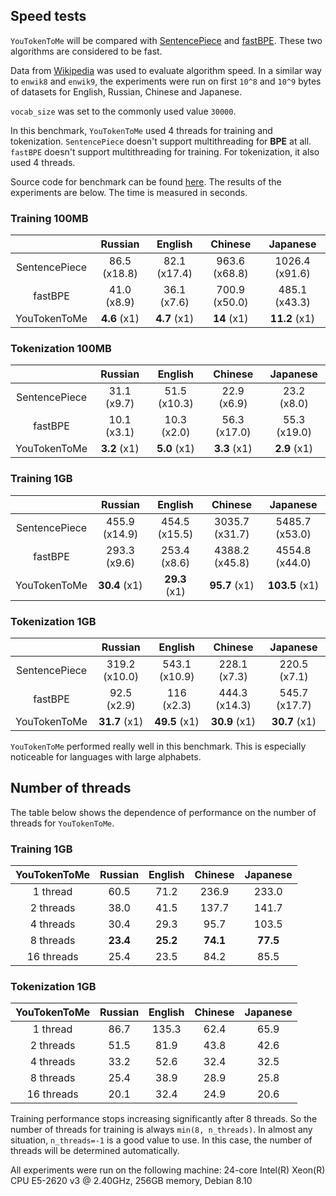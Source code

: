 

## Speed tests

`YouTokenToMe` will be compared with [SentencePiece](https://github.com/google/sentencepiece/)
 and [fastBPE](https://github.com/glample/fastBPE). These two algorithms are considered to be fast.
 
Data from [Wikipedia](https://linguatools.org/tools/corpora/wikipedia-monolingual-corpora/) was used to evaluate algorithm speed. In a similar way to `enwik8` and `enwik9`, the experiments were run on first `10^8` and `10^9` bytes of datasets for English, Russian, Chinese and Japanese.

`vocab_size` was set to the commonly used value `30000`.

In this benchmark, `YouTokenToMe` used 4 threads for training and tokenization. `SentencePiece`
 doesn't support multithreading for **BPE** at all. `fastBPE` doesn't support multithreading for training. 
 For tokenization, it also used 4 threads. 
 
Source code for benchmark can be found [here](tests/speed_test.py).
The results of the experiments are below. The time is measured in seconds.



### Training 100MB

 | |**Russian**|**English**|**Chinese**|**Japanese**
:-----:|:-----:|:-----:|:-----:|:-----:
SentencePiece|86.5 (x18.8)|82.1 (x17.4)|963.6 (x68.8)|1026.4 (x91.6)
fastBPE|41.0 (x8.9)|36.1 (x7.6)|700.9 (x50.0)|485.1 (x43.3)
YouTokenToMe|**4.6** (x1)|**4.7** (x1)|**14** (x1)|**11.2** (x1)



### Tokenization 100MB
 | |**Russian**|**English**|**Chinese**|**Japanese**
:-----:|:-----:|:-----:|:-----:|:-----:
SentencePiece|31.1 (x9.7)|51.5 (x10.3)|22.9 (x6.9)|23.2 (x8.0)
fastBPE|10.1 (x3.1)|10.3 (x2.0)|56.3 (x17.0)|55.3 (x19.0)
YouTokenToMe|**3.2** (x1)|**5.0** (x1)|**3.3** (x1)|**2.9** (x1)


### Training 1GB
 | |**Russian**|**English**|**Chinese**|**Japanese**
:-----:|:-----:|:-----:|:-----:|:-----:
SentencePiece|455.9 (x14.9)|454.5 (x15.5)|3035.7 (x31.7)|5485.7 (x53.0)
fastBPE|293.3 (x9.6)|253.4 (x8.6)|4388.2 (x45.8)|4554.8 (x44.0)
YouTokenToMe|**30.4** (x1)|**29.3** (x1)|**95.7** (x1)|**103.5** (x1)


### Tokenization 1GB 

  | |**Russian**|**English**|**Chinese**|**Japanese**
:-----:|:-----:|:-----:|:-----:|:-----:
SentencePiece|319.2 (x10.0)|543.1 (x10.9)|228.1 (x7.3)|220.5 (x7.1)
fastBPE|92.5 (x2.9)|116 (x2.3)|444.3 (x14.3)|545.7 (x17.7)
YouTokenToMe|**31.7** (x1)|**49.5** (x1)|**30.9** (x1)|**30.7** (x1)


`YouTokenToMe` performed really well in this benchmark. This is especially noticeable for languages with large alphabets.


## Number of threads

The table below shows the dependence of performance on the number of threads for `YouTokenToMe`.

### Training 1GB
 | YouTokenToMe |**Russian**|**English**|**Chinese**|**Japanese**
:-----:|:-----:|:-----:|:-----:|:-----:
1 thread |60.5|71.2|236.9|233.0
2 threads|38.0|41.5|137.7|141.7
4 threads|30.4|29.3|95.7|103.5
8 threads|**23.4**|**25.2**|**74.1**|**77.5**
16 threads|25.4|23.5|84.2|85.5

### Tokenization 1GB

 | YouTokenToMe |**Russian**|**English**|**Chinese**|**Japanese**
:-----:|:-----:|:-----:|:-----:|:-----:
1 thread|86.7|135.3|62.4|65.9
2 threads|51.5|81.9|43.8|42.6
4 threads|33.2|52.6|32.4|32.5
8 threads|25.4|38.9|28.9|25.8
16 threads|20.1|32.4|24.9|20.6


Training performance stops increasing significantly after 8 threads. 
So the number of threads for training is always `min(8, n_threads)`. 
In almost any situation, `n_threads=-1` is a good value to use. 
In this case, the number of threads will be determined automatically.


All experiments were run on the following machine:
24-core Intel(R) Xeon(R) CPU E5-2620 v3 @ 2.40GHz, 256GB memory, Debian 8.10




